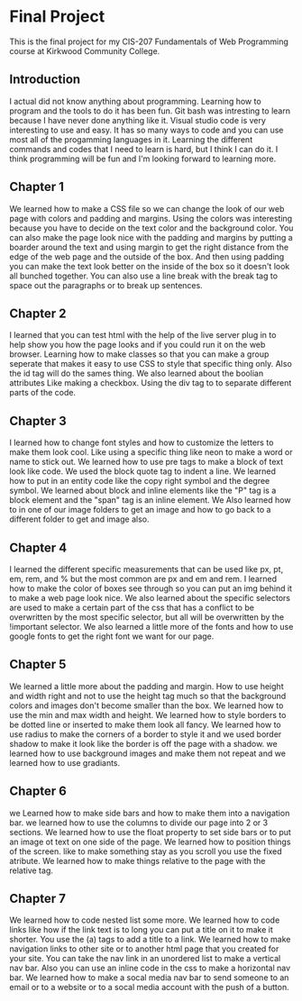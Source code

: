 # Final Project

This is the final project for my CIS-207 Fundamentals of Web Programming course at Kirkwood Community College.

## Introduction

I actual did not know anything about programming. Learning how to program and the tools to do it has been fun. Git bash was intresting to learn because I have never done anything like it. Visual studio code is very interesting to use and easy. It has so many ways to code and you can use most all of the progamming languages in it. Learning the different commands and codes that I need to learn is hard, but I think I can do it. I think programming will be fun and I'm looking forward to learning more. 

## Chapter 1 

We learned how to make a CSS file so we can change the look of our web page with colors and padding and margins. Using the colors was interesting because you have to decide on the text color and the background color. You can also make the page look nice with the padding and margins by putting a boarder around the text and using margin to get the right distance from the edge of the web page and the outside of the box. And then using padding you can make the text look better on the inside of the box so it doesn't look all bunched together. You can also use a line break with the break tag to space out the paragraphs or to break up sentences.  

## Chapter 2 

I learned that you can test html with the help of the live server plug in to help show you how the page looks and if you could run it on the web browser. Learning how to make classes so that you can make a group seperate that makes it easy to use CSS to style that specific thing only. Also the id tag will do the sames thing. We also  learned about the boolian attributes Like making a checkbox. Using the div tag to to separate different parts of the code. 

## Chapter 3 

I learned how to change font styles and how to customize the letters to make them look cool. Like using a specific thing like neon to make a word or name to stick out. We learned how to use pre tags to make a block of text look like code. We used the block quote tag to indent a line. We learned how to put in an entity code like the copy right symbol and the degree symbol. We learned about block and inline elements like the "P" tag is a block element and the "span" tag is an inline element. We Also learned how to in one of our image folders to get an image and how to go back to a different folder to get and image also. 

## Chapter 4 

I learned the different specific measurements that can be used like px, pt, em, rem, and % but the most common are px and em and rem. I learned how to make the color of boxes see through so you can put an img behind it to make a web page look nice. We also learned about the specific selectors are used to make a certain part of the css that has a conflict to be overwritten by the most specific selector, but all will be overwritten by the !important selector. We also learned a little more of the fonts and how to use google fonts to get the right font we want for our page. 

## Chapter 5 

We learned a little more about the padding and margin. How to use height and width right and not to use the height tag much so that the background colors and images don't become smaller than the box. We learned how to use the min and max width and height. We learned how to style borders to be dotted line or inserted to make them look all fancy. We learned how to use radius to make the corners of a border to style it and we used border shadow to make it look like the border is off the page with a shadow. we learned how to use background images and make them not repeat and we learned how to use gradiants.

## Chapter 6 

we Learned how to make side bars and how to make them into a navigation bar. we learned how to use the columns to divide our page into 2 or 3 sections. We learned how to use the float property to set side bars or to put an image ot text on one side of the page. We learned how to position things of the screen. like to make something stay as you scroll you use the fixed atribute. We learned how to make things relative to the page with the relative tag. 

## Chapter 7 

We learned how to code nested list some more. We learned how to code links like how if the link text is to long you can put a title on it to make it shorter. You use the (a) tags to add a title to a link. We learned how to make navigation links to other site or to another html page that you created for your site. You can take the nav link in an unordered list to make a vertical nav bar. Also you can use an inline code in the css to make a horizontal nav bar. We learned how to make a socal media nav bar to send someone to an email or to a website or to a socal media account with the push of a button.